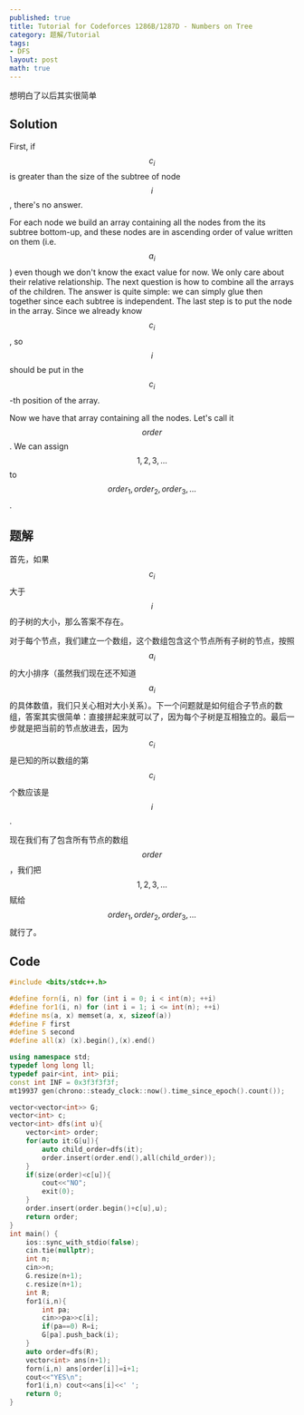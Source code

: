 ```yaml
---
published: true
title: Tutorial for Codeforces 1286B/1287D - Numbers on Tree
category: 题解/Tutorial
tags:
- DFS
layout: post
math: true
---
```

想明白了以后其实很简单
<!-- more -->

## Solution

First, if $$c_i$$ is greater than the size of the subtree of node $$i$$, there's no answer.

For each node we build an array containing all the nodes from the its subtree bottom-up, and these nodes are in ascending order of value written on them (i.e. $$a_i$$) even though we don't know the exact value for now. We only care about their relative relationship. The next question is how to combine all the arrays of the children. The answer is quite simple: we can simply glue then together since each subtree is independent. The last step is to put the node in the array. Since we already know $$c_i$$, so $$i$$ should be put in the $$c_i$$-th position of the array.

Now we have that array containing all the nodes. Let's call it $$order$$. We can assign $$1,2,3,\dots$$ to $$order_1,order_2,order_3,\dots$$.

## 题解

首先，如果$$c_i$$大于$$i$$的子树的大小，那么答案不存在。

对于每个节点，我们建立一个数组，这个数组包含这个节点所有子树的节点，按照$$a_i$$的大小排序（虽然我们现在还不知道$$a_i$$的具体数值，我们只关心相对大小关系）。下一个问题就是如何组合子节点的数组，答案其实很简单：直接拼起来就可以了，因为每个子树是互相独立的。最后一步就是把当前的节点放进去，因为$$c_i$$是已知的所以数组的第$$c_i$$个数应该是$$i$$.

现在我们有了包含所有节点的数组$$order$$，我们把$$1,2,3,\dots$$ 赋给 $$order_1,order_2,order_3,\dots$$就行了。

## Code
```cpp
#include <bits/stdc++.h>

#define forn(i, n) for (int i = 0; i < int(n); ++i)
#define for1(i, n) for (int i = 1; i <= int(n); ++i)
#define ms(a, x) memset(a, x, sizeof(a))
#define F first
#define S second
#define all(x) (x).begin(),(x).end()

using namespace std;
typedef long long ll;
typedef pair<int, int> pii;
const int INF = 0x3f3f3f3f;
mt19937 gen(chrono::steady_clock::now().time_since_epoch().count());

vector<vector<int>> G;
vector<int> c;
vector<int> dfs(int u){
    vector<int> order;
    for(auto it:G[u]){
        auto child_order=dfs(it);
        order.insert(order.end(),all(child_order));
    }
    if(size(order)<c[u]){
        cout<<"NO";
        exit(0);
    }
    order.insert(order.begin()+c[u],u);
    return order;
}
int main() {
    ios::sync_with_stdio(false);
    cin.tie(nullptr);
    int n;
    cin>>n;
    G.resize(n+1);
    c.resize(n+1);
    int R;
    for1(i,n){
        int pa;
        cin>>pa>>c[i];
        if(pa==0) R=i;
        G[pa].push_back(i);
    }
    auto order=dfs(R);
    vector<int> ans(n+1);
    forn(i,n) ans[order[i]]=i+1;
    cout<<"YES\n";
    for1(i,n) cout<<ans[i]<<' ';
    return 0;
}
```
